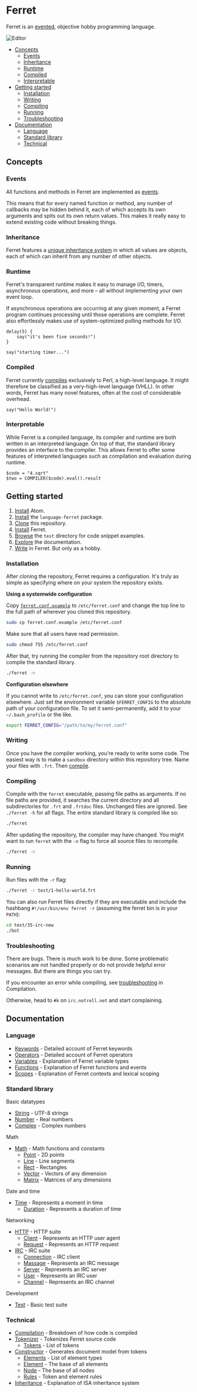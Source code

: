 # Ferret

Ferret is an [evented](https://github.com/cooper/evented-object), objective
hobby programming language.

![Editor](http://i.imgur.com/0Ebp32e.png)

* [Concepts](#concepts)
  * [Events](#events)
  * [Inheritance](#inheritance)
  * [Runtime](#runtime)
  * [Compiled](#compiled)
  * [Interpretable](#interpretable)
* [Getting started](#getting-started)
  * [Installation](#installation)
  * [Writing](#writing)
  * [Compiling](#compiling)
  * [Running](#running)
  * [Troubleshooting](#troubleshooting)
* [Documentation](#documentation)
  * [Language](#language)
  * [Standard library](#standard-library)
  * [Technical](#technical)

## Concepts

### Events

All functions and methods in Ferret are implemented as
[events](doc/Functions.md).

This means that for every named function or method, any number of callbacks may
be hidden behind it, each of which accepts its own arguments and spits out its
own return values. This makes it really easy to extend existing code without
breaking things.

### Inheritance

Ferret features a [unique inheritance system](doc/Inheritance.md) in which all
values are objects, each of which can inherit from any number of other objects.

### Runtime

Ferret's transparent runtime makes it easy to manage I/O, timers, asynchronous
operations, and more – all without implementing your own event loop.

If asynchronous operations are occurring at any given moment, a Ferret program
continues processing until those operations are complete. Ferret also
effortlessly makes use of system-optimized polling methods for I/O.

```
delay(5) {
    say("it's been five seconds!")    
}

say("starting timer...")
```

### Compiled

Ferret currently [compiles](doc/Compilation.md) exclusively to Perl, a
high-level language. It might therefore be classified as a very-high-level
language (VHLL). In other words, Ferret has many novel features, often at the
cost of considerable overhead.

```
say("Hello World!")
```

### Interpretable

While Ferret is a compiled language, its compiler and
runtime are both written in an interpreted language. On top of that, the
standard library provides an interface to the compiler. This allows Ferret to
offer some features of interpreted languages such as compilation and
evaluation during runtime.

```
$code = "4.sqrt"
$two = COMPILER($code).eval().result
```

## Getting started

1. [Install](https://atom.io) Atom.
2. [Install](https://github.com/cooper/language-ferret) the `language-ferret` package.
3. [Clone](#) this repository.
4. [Install](#installation) Ferret.
5. [Browse](test) the `test` directory for code snippet examples.
6. [Explore](#documentation) the documentation.
7. [Write](#writing) in Ferret. But only as a hobby.

### Installation

After cloning the repository, Ferret requires a configuration. It's truly as
simple as specifying where on your system the repository exists.

**Using a systemwide configuration**

Copy [`ferret.conf.example`](ferret.conf.example) to `/etc/ferret.conf` and
change the top line to the full path of wherever you cloned this repository.

```sh
sudo cp ferret.conf.example /etc/ferret.conf
```

Make sure that all users have read permission.

```sh
sudo chmod 755 /etc/ferret.conf
```

After that, try running the compiler from the repository root directory to
compile the standard library.

```sh
./ferret -n
```

**Configuration elsewhere**

If you cannot write to `/etc/ferret.conf`, you can store your configuration
elsewhere. Just set the environment variable `$FERRET_CONFIG` to the absolute
path of your configuration file. To set it semi-permanently, add it to your
`~/.bash_profile` or the like.

```sh
export FERRET_CONFIG="/path/to/my/ferret.conf"
```

### Writing

Once you have the compiler working, you're ready to write some code. The easiest
way is to make a `sandbox` directory within this repository tree. Name your
files with `.frt`. Then [compile](#compiling).

### Compiling

Compile with the `ferret` executable, passing file paths as arguments. If no
file paths are provided, it searches the current directory and all
subdirectories for `.frt` and `.frtdoc` files. Unchanged files are ignored.
See `./ferret -h` for all flags. The entire standard library is compiled like
so:

```sh
./ferret
```

After updating the repository, the compiler may have changed. You might want to
run `ferret` with the `-n` flag to force all source files to recompile.

```sh
./ferret -n
```

### Running

Run files with the `-r` flag:

```sh
./ferret -r test/1-hello-world.frt
```

You can also run Ferret files directly if they are executable and include the
hashbang `#!/usr/bin/env ferret -r` (assuming the ferret bin is in your `PATH`):

```sh
cd test/35-irc-new
./bot
```

### Troubleshooting

There are bugs. There is much work to be done. Some problematic scenarios are
not handled properly or do not provide helpful error messages. But there are
things you can try.

If you encounter an error while compiling, see
[troubleshooting](doc/Compilation.md#troubleshooting) in Compilation.

Otherwise, head to `#k` on `irc.notroll.net` and start complaining.

## Documentation

### Language

* [Keywords](doc/Keywords.md) - Detailed account of Ferret keywords
* [Operators](doc/Operators.md) - Detailed account of Ferret operators
* [Variables](doc/Variables.md) - Explanation of Ferret variable types
* [Functions](doc/Functions.md) - Explanation of Ferret functions and events
* [Scopes](doc/Scopes.md) - Explanation of Ferret contexts and lexical scoping
<!-- * [Classes](doc/Classes.md) -->
<!-- * [Runtime](doc/Runtime.md) -->

### Standard library

Basic datatypes

* [String](std/doc/String.md) - UTF-8 strings
* [Number](std/doc/Number.md) - Real numbers
* [Complex](std/doc/Complex.md) - Complex numbers

Math

* [Math](std/doc/Math.md) - Math functions and constants
    * [Point](std/Math/doc/Point.md) - 2D points
    * [Line](std/Math/doc/Line.md) - Line segments
    * [Rect](std/Math/doc/Rect.md) - Rectangles
    * [Vector](std/Math/doc/Vector.md) - Vectors of any dimension
    * [Matrix](std/Math/doc/Matrix.md) - Matrices of any dimensions

Date and time

* [Time](std/doc/Time.md) - Represents a moment in time
    * [Duration](std/doc/Time/Duration.md) - Represents a duration of time

Networking

* [HTTP](std/HTTP/doc) - HTTP suite
    * [Client](std/HTTP/doc/Client.md) - Represents an HTTP user agent
    * [Request](std/HTTP/doc/Request.md) - Represents an HTTP request
* [IRC](std/doc/IRC.md) - IRC suite <!-- nonexistent -->
    * [Connection](std/IRC/doc/Connection.md) - IRC client
    * [Massage](std/IRC/doc/Massage.md) - Represents an IRC message
    * [Server](std/IRC/doc/Server.md) - Represents an IRC server
    * [User](std/IRC/doc/User.md) - Represents an IRC user
    * [Channel](std/IRC/doc/Channel.md) - Represents an IRC channel

Development

* [Test](std/doc/Test.md) - Basic test suite

### Technical

* [Compilation](doc/Compilation.md) - Breakdown of how code is compiled
* [Tokenizer](doc/Tokenizer/Tokenizer.md) - Tokenizes Ferret source code <!-- empty -->
    * [Tokens](doc/Tokenizer/Tokens.md) - List of tokens <!-- empty -->
* [Constructor](doc/Constructor/Constructor.md) - Generates document model from tokens <!-- empty -->
    * [Elements](doc/Constructor/Elements.md) - List of element types
    * [Element](doc/Constructor/Element.md) - The base of all elements
    * [Node](doc/Constructor/Node.md) - The base of all nodes
    * [Rules](doc/Constructor/Rules.md) - Token and element rules <!-- incomplete -->
* [Inheritance](doc/Inheritance.md) - Explanation of ISA inheritance system
